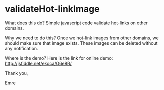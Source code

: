 validateHot-linkImage
=====================

What does this do?
Simple javascript code validate hot-links on other domains.

Why we need to do this?
Once we hot-link images from other domains, we should make sure that image exists. These images can be deleted without any notification.

Where is the demo?
Here is the link for online demo: http://jsfiddle.net/ekoca/G6e8R/

Thank you,

Emre
